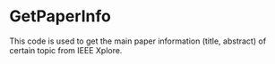 # GetPaperInfo
This code is used to get the main paper information (title, abstract) of certain topic from IEEE Xplore.
